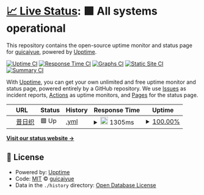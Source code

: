 # [📈 Live Status](https://guicai.work): <!--live status--> **🟩 All systems operational**

This repository contains the open-source uptime monitor and status page for [guicaiyue](https://guicai.work), powered by [Upptime](https://github.com/upptime/upptime).

[![Uptime CI](https://github.com/guicaiyue/uptime/workflows/Uptime%20CI/badge.svg)](https://github.com/guicaiyue/uptime/actions?query=workflow%3A%22Uptime+CI%22)
[![Response Time CI](https://github.com/guicaiyue/uptime/workflows/Response%20Time%20CI/badge.svg)](https://github.com/guicaiyue/uptime/actions?query=workflow%3A%22Response+Time+CI%22)
[![Graphs CI](https://github.com/guicaiyue/uptime/workflows/Graphs%20CI/badge.svg)](https://github.com/guicaiyue/uptime/actions?query=workflow%3A%22Graphs+CI%22)
[![Static Site CI](https://github.com/guicaiyue/uptime/workflows/Static%20Site%20CI/badge.svg)](https://github.com/guicaiyue/uptime/actions?query=workflow%3A%22Static+Site+CI%22)
[![Summary CI](https://github.com/guicaiyue/uptime/workflows/Summary%20CI/badge.svg)](https://github.com/guicaiyue/uptime/actions?query=workflow%3A%22Summary+CI%22)

With [Upptime](https://upptime.js.org), you can get your own unlimited and free uptime monitor and status page, powered entirely by a GitHub repository. We use [Issues](https://github.com/guicaiyue/uptime/issues) as incident reports, [Actions](https://github.com/guicaiyue/uptime/actions) as uptime monitors, and [Pages](https://guicai.work) for the status page.

<!--start: status pages-->
<!-- This summary is generated by Upptime (https://github.com/upptime/upptime) -->
<!-- Do not edit this manually, your changes will be overwritten -->
<!-- prettier-ignore -->
| URL | Status | History | Response Time | Uptime |
| --- | ------ | ------- | ------------- | ------ |
| <img alt="" src="https://favicons.githubusercontent.com/guicai.work" height="13"> [昔日织](https://guicai.work) | 🟩 Up | [.yml](https://github.com/guicaiyue/uptime/commits/HEAD/history/.yml) | <details><summary><img alt="Response time graph" src="./graphs//response-time-week.png" height="20"> 1305ms</summary><br><a href="https://guicaiyue.github.io/uptime/history/"><img alt="Response time 1374" src="https://img.shields.io/endpoint?url=https%3A%2F%2Fraw.githubusercontent.com%2Fguicaiyue%2Fuptime%2FHEAD%2Fapi%2F%2Fresponse-time.json"></a><br><a href="https://guicaiyue.github.io/uptime/history/"><img alt="24-hour response time 1119" src="https://img.shields.io/endpoint?url=https%3A%2F%2Fraw.githubusercontent.com%2Fguicaiyue%2Fuptime%2FHEAD%2Fapi%2F%2Fresponse-time-day.json"></a><br><a href="https://guicaiyue.github.io/uptime/history/"><img alt="7-day response time 1305" src="https://img.shields.io/endpoint?url=https%3A%2F%2Fraw.githubusercontent.com%2Fguicaiyue%2Fuptime%2FHEAD%2Fapi%2F%2Fresponse-time-week.json"></a><br><a href="https://guicaiyue.github.io/uptime/history/"><img alt="30-day response time 1479" src="https://img.shields.io/endpoint?url=https%3A%2F%2Fraw.githubusercontent.com%2Fguicaiyue%2Fuptime%2FHEAD%2Fapi%2F%2Fresponse-time-month.json"></a><br><a href="https://guicaiyue.github.io/uptime/history/"><img alt="1-year response time 1374" src="https://img.shields.io/endpoint?url=https%3A%2F%2Fraw.githubusercontent.com%2Fguicaiyue%2Fuptime%2FHEAD%2Fapi%2F%2Fresponse-time-year.json"></a></details> | <details><summary><a href="https://guicaiyue.github.io/uptime/history/">100.00%</a></summary><a href="https://guicaiyue.github.io/uptime/history/"><img alt="All-time uptime 100.00%" src="https://img.shields.io/endpoint?url=https%3A%2F%2Fraw.githubusercontent.com%2Fguicaiyue%2Fuptime%2FHEAD%2Fapi%2F%2Fuptime.json"></a><br><a href="https://guicaiyue.github.io/uptime/history/"><img alt="24-hour uptime 100.00%" src="https://img.shields.io/endpoint?url=https%3A%2F%2Fraw.githubusercontent.com%2Fguicaiyue%2Fuptime%2FHEAD%2Fapi%2F%2Fuptime-day.json"></a><br><a href="https://guicaiyue.github.io/uptime/history/"><img alt="7-day uptime 100.00%" src="https://img.shields.io/endpoint?url=https%3A%2F%2Fraw.githubusercontent.com%2Fguicaiyue%2Fuptime%2FHEAD%2Fapi%2F%2Fuptime-week.json"></a><br><a href="https://guicaiyue.github.io/uptime/history/"><img alt="30-day uptime 100.00%" src="https://img.shields.io/endpoint?url=https%3A%2F%2Fraw.githubusercontent.com%2Fguicaiyue%2Fuptime%2FHEAD%2Fapi%2F%2Fuptime-month.json"></a><br><a href="https://guicaiyue.github.io/uptime/history/"><img alt="1-year uptime 100.00%" src="https://img.shields.io/endpoint?url=https%3A%2F%2Fraw.githubusercontent.com%2Fguicaiyue%2Fuptime%2FHEAD%2Fapi%2F%2Fuptime-year.json"></a></details>

<!--end: status pages-->

[**Visit our status website →**](https://guicai.work)

## 📄 License

- Powered by: [Upptime](https://github.com/upptime/upptime)
- Code: [MIT](./LICENSE) © [guicaiyue](https://guicai.work)
- Data in the `./history` directory: [Open Database License](https://opendatacommons.org/licenses/odbl/1-0/)
